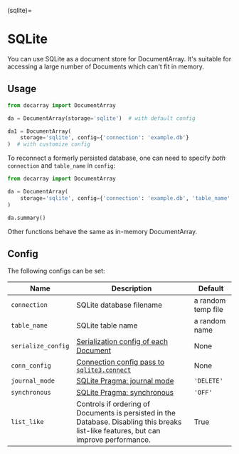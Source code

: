 (sqlite)=
# SQLite

You can use SQLite as a document store for DocumentArray. It's suitable for accessing a large number of Documents which can't fit in memory.

## Usage

```python
from docarray import DocumentArray

da = DocumentArray(storage='sqlite')  # with default config

da1 = DocumentArray(
    storage='sqlite', config={'connection': 'example.db'}
)  # with customize config
```

To reconnect a formerly persisted database, one can need to specify *both* `connection` and `table_name` in `config`:

```python
from docarray import DocumentArray

da = DocumentArray(
    storage='sqlite', config={'connection': 'example.db', 'table_name': 'mine'}
)

da.summary()
```

Other functions behave the same as in-memory DocumentArray.

## Config

The following configs can be set:

| Name               | Description                                                                                                      | Default |
|--------------------|------------------------------------------------------------------------------------------------------------------|--|
| `connection`       | SQLite database filename                                                                                         | a random temp file |
| `table_name`       | SQLite table name                                                                                                | a random name |
| `serialize_config` | [Serialization config of each Document](../../../fundamentals/document/serialization.md)                            | None |
| `conn_config`      | [Connection config pass to `sqlite3.connect`](https://docs.python.org/3/library/sqlite3.html#sqlite3.Connection) | None |
| `journal_mode`     | [SQLite Pragma: journal mode](https://www.sqlite.org/pragma.html#pragma_journal_mode)                                                                                   | `'DELETE'` |
| `synchronous`      | [SQLite Pragma: synchronous](https://www.sqlite.org/pragma.html#pragma_synchronous) | `'OFF'` |
| `list_like`        | Controls if ordering of Documents is persisted in the Database. Disabling this breaks list-like features, but can improve performance. | True                                                          |
